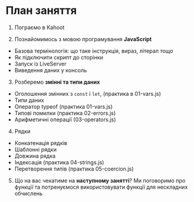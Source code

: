 # План заняття

1. Пограємо в Kahoot

2. Познайомимось з мовою програмування **JavaScript**

- Базова термінологія: що таке інструкція, вираз, літерал тощо
- Як підключити скрипт до сторінки
- Запуск із LiveServer
- Виведення даних у консоль

3. Розберемо **змінні та типи даних**

- Оголошення змінних з `const` і `let`, (практика в 01-vars.js)
- Типи даних
- Оператор typeof (практика 01-vars.js)
- Типові помилки (практика 02-errors.js)
- Арифметичні операції (03-operators.js)

4. Рядки

- Конкатенація рядків
- Шаблонні рядки
- Довжина рядка
- Індексація (практика 04-strings.js)
- Перетворення типів (практика 05-coercion.js)

5. Що на вас чекатиме на **наступному занятті**? Ми поговоримо про функції та
   потренуємося використовувати функції для нескладних обчислень
